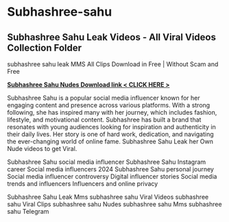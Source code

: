 # Subhashree-sahu

## **Subhashree Sahu Leak Videos - All Viral Videos Collection Folder**

subhashree sahu leak MMS All Clips Download in Free | Without Scam and Free

  **[Subhashree Sahu Nudes Download 
link < CLICK HERE  >](https://justpaste.it/ap7sz)**

Subhashree Sahu is a popular social media influencer known for her engaging content and presence across various platforms. With a strong following, she has inspired many with her journey, which includes fashion, lifestyle, and motivational content. Subhashree has built a brand that resonates with young audiences looking for inspiration and authenticity in their daily lives. Her story is one of hard work, dedication, and navigating the ever-changing world of online fame.
Subhashree Sahu Leak her Own Nude videos to get Viral.


Subhashree Sahu social media influencer
Subhashree Sahu Instagram career
Social media influencers 2024
Subhashree Sahu personal journey
Social media influencer controversy
Digital influencer stories
Social media trends and influencers
Influencers and online privacy

Subhashree Sahu Leak Mms
subhashree sahu Viral Videos
subhashree sahu Viral Clips
subhashree sahu Nudes
subhashree sahu Mms
subhashree sahu Telegram
